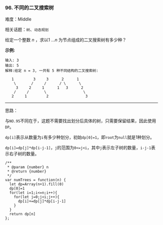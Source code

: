 ### 96. 不同的二叉搜索树

难度：Middle

相关话题：`树`、`动态规划`

给定一个整数 *n* ，求以1 ...*n* 为节点组成的二叉搜索树有多少种？



**示例:** 



```
输入: 3
输出: 5
解释:给定 n = 3, 一共有 5 种不同结构的二叉搜索树:

   1         3     3      2      1
    \       /     /      / \      \
     3     2     1      1   3      2
    /     /       \                 \
   2     1         2                 3
```



-----

思路：

与`NO.95`不同在于，这题不需要找出划分后具体的树，只需要保留结果，因此使用`DP`。

`dp[i]`表示从数量为`i`有多少种划分，初始`dp[0]=1`，即`root`为`null`就是1种划分。

`dp[i]=dp[j]*dp[i-j-1]`，`j`的范围为`0<=j<i`，其中`j`表示左子树的数量，`i-j-1`表示右子树的数量。

```
/**
 * @param {number} n
 * @return {number}
 */
var numTrees = function(n) {
  let dp=Array(n+1).fill(0)
  dp[0]=1
  for(let i=1;i<=n;i++){
    for(let j=0;j<i;j++){
      dp[i]+=dp[j]*dp[i-j-1]
    }
  }
  return dp[n]
};
```

